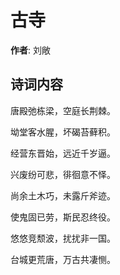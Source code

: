 # 古寺

**作者**: 刘敞

## 诗词内容

唐殿弛栋梁，空庭长荆棘。

坳堂客水腥，坏碣苔藓积。

经营东晋始，远近千岁逼。

兴废纷可悲，徘徊意不怿。

尚余土木巧，未露斤斧迹。

使鬼固已劳，斯民忍终役。

悠悠竞颓波，扰扰非一国。

台城更荒唐，万古共凄恻。

